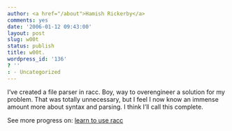 ```yaml
---
author: <a href="/about">Hamish Rickerby</a>
comments: yes
date: '2006-01-12 09:43:00'
layout: post
slug: w00t
status: publish
title: w00t.
wordpress_id: '136'
? ''
: - Uncategorized
---
```


<div><div><p>I&#8217;ve created a file parser in racc.  Boy, way to overengineer a solution for my problem.  That was totally unnecessary, but I feel I now know an immense amount more about syntax and parsing.  I think I&#8217;ll call this complete.</p></div><div>See more progress on: <a href="http://www.43things.com/people/progress/rickerbh?on=1847638">learn to use racc</a></div></div>